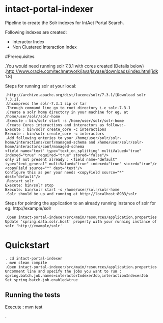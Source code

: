 # intact-portal-indexer
Pipeline to create the Solr indexes for IntAct Portal Search. 

Following indexes are created:

* Interactor Index
* Non Clustered Interaction Index

#Prerequisites

.You would need running solr 7.3.1 with cores created (Details below)
.http://www.oracle.com/technetwork/java/javase/downloads/index.html[jdk 1.8]


Steps for running solr at your local:
```
.http://archive.apache.org/dist/lucene/solr/7.3.1/[Download solr 7.3.1].
.Uncompress the solr-7.3.1 zip or tar
.Through command line go to root directory i.e solr-7.3.1
.Create a solr home directory in your machine for eg. at /home/user/solr/solr-home
.Execute : bin/solr start -s /home/user/solr/solr-home
.Create Cores interactions and interactors as follows:-
Execute : bin/solr create_core -c interactions
Execute : bin/solr create_core -c interactors
.Add following enteries to your /home/user/solr/solr-home/interactions/conf/managed-schema and /home/user/solr/solr-home/interactors/conf/managed-schema
<field name="text" type="text_en_splitting" multiValued="true" indexed="true" required="true" stored="false"/>
only if not present already : <field name="default" type="text_general" multiValued="true" indexed="true" stored="true"/>
<copyField source="*" dest="text"/>
Configure this as per your needs <copyField source="*" dest="default"/>
.Restart solr
Execute: bin/solr stop
Execute: bin/solr start -s /home/user/solr/solr-home
.Solr should be up and running at http://localhost:8983/solr
```

Steps for pointing the application to an already running instance of solr for eg. http://example/solr
```
.Open intact-portal-indexer/src/main/resources/application.properties
Update 'spring.data.solr.host' property with your running instance of solr 'http://example/solr'
```
# Quickstart

```
. cd intact-portal-indexer
. mvn clean compile
.Open intact-portal-indexer/src/main/resources/application.properties
Uncomment line and specify the jobs you want to run : spring.batch.job.names=interactorIndexerJob,interactionIndexerJob
Set spring.batch.job.enabled=true
```
 
## Running the tests

Execute : mvn test
 
. 
